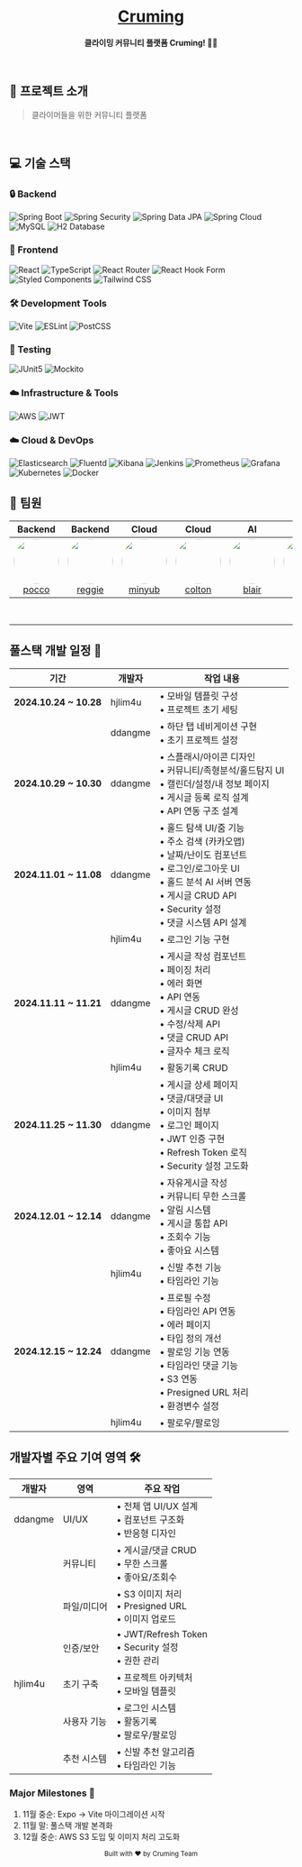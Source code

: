 <div align="center">
    <h1>
        <a href="https://cruming.site" target="_blank">Cruming</a>
    </h1>
    <p>
        <b>클라이밍 커뮤니티 플랫폼 Cruming! 🧗‍♂️</b>
    </p>
    <br/>
</div>

## 🚀 프로젝트 소개

> 클라이머들을 위한 커뮤니티 플랫폼

<br/>

## 💻 기술 스택

### 🔒 Backend
![Spring Boot](https://img.shields.io/badge/Spring%20Boot-6DB33F?style=for-the-badge&logo=spring-boot&logoColor=white)
![Spring Security](https://img.shields.io/badge/Spring%20Security-6DB33F?style=for-the-badge&logo=spring-security&logoColor=white)
![Spring Data JPA](https://img.shields.io/badge/Spring%20Data%20JPA-6DB33F?style=for-the-badge&logo=spring&logoColor=white)
![Spring Cloud](https://img.shields.io/badge/Spring%20Cloud-6DB33F?style=for-the-badge&logo=spring&logoColor=white)
![MySQL](https://img.shields.io/badge/MySQL-4479A1?style=for-the-badge&logo=mysql&logoColor=white)
![H2 Database](https://img.shields.io/badge/H2-004088?style=for-the-badge&logo=h2&logoColor=white)

### 🎨 Frontend
![React](https://img.shields.io/badge/React-61DAFB?style=for-the-badge&logo=react&logoColor=black)
![TypeScript](https://img.shields.io/badge/TypeScript-3178C6?style=for-the-badge&logo=typescript&logoColor=white)
![React Router](https://img.shields.io/badge/React%20Router-CA4245?style=for-the-badge&logo=react-router&logoColor=white)
![React Hook Form](https://img.shields.io/badge/React%20Hook%20Form-EC5990?style=for-the-badge&logo=reacthookform&logoColor=white)
![Styled Components](https://img.shields.io/badge/Styled%20Components-DB7093?style=for-the-badge&logo=styled-components&logoColor=white)
![Tailwind CSS](https://img.shields.io/badge/Tailwind%20CSS-06B6D4?style=for-the-badge&logo=tailwind-css&logoColor=white)

### 🛠 Development Tools
![Vite](https://img.shields.io/badge/Vite-646CFF?style=for-the-badge&logo=vite&logoColor=white)
![ESLint](https://img.shields.io/badge/ESLint-4B32C3?style=for-the-badge&logo=eslint&logoColor=white)
![PostCSS](https://img.shields.io/badge/PostCSS-DD3A0A?style=for-the-badge&logo=postcss&logoColor=white)

### 🧪 Testing
![JUnit5](https://img.shields.io/badge/JUnit5-25A162?style=for-the-badge&logo=junit5&logoColor=white)
![Mockito](https://img.shields.io/badge/Mockito-C5D9C8?style=for-the-badge&logo=mockito&logoColor=black)

### ☁️ Infrastructure & Tools
![AWS](https://img.shields.io/badge/AWS-232F3E?style=for-the-badge&logo=amazon-aws&logoColor=white)
![JWT](https://img.shields.io/badge/JWT-000000?style=for-the-badge&logo=json-web-tokens&logoColor=white)

### ☁️ Cloud & DevOps
![Elasticsearch](https://img.shields.io/badge/Elasticsearch-005571?style=for-the-badge&logo=elasticsearch&logoColor=white)
![Fluentd](https://img.shields.io/badge/Fluentd-0E83C8?style=for-the-badge&logo=fluentd&logoColor=white)
![Kibana](https://img.shields.io/badge/Kibana-005571?style=for-the-badge&logo=kibana&logoColor=white)
![Jenkins](https://img.shields.io/badge/Jenkins-D24939?style=for-the-badge&logo=jenkins&logoColor=white)
![Prometheus](https://img.shields.io/badge/Prometheus-E6522C?style=for-the-badge&logo=prometheus&logoColor=white)
![Grafana](https://img.shields.io/badge/Grafana-F46800?style=for-the-badge&logo=grafana&logoColor=white)
![Kubernetes](https://img.shields.io/badge/Kubernetes-326CE5?style=for-the-badge&logo=kubernetes&logoColor=white)
![Docker](https://img.shields.io/badge/Docker-2496ED?style=for-the-badge&logo=docker&logoColor=white)

## 👥 팀원

<div align="center">

| Backend | Backend | Cloud | Cloud | AI | AI |
|:---:|:---:|:---:|:---:|:---:|:---:|
| <img src="https://github.com/ddangme.png" width="80" height="80" style="border-radius: 50%;"><br>[pocco](https://github.com/ddangme) | <img src="https://github.com/hjlim4u.png" width="80" height="80" style="border-radius: 50%;"><br>[reggie](https://github.com/hjlim4u) | <img src="https://github.com/minyub.png" width="80" height="80" style="border-radius: 50%;"><br>[minyub](https://github.com/minyub) | <img src="https://github.com/ChoiSeungWoo98.png" width="80" height="80" style="border-radius: 50%;"><br>[colton](https://github.com/ChoiSeungWoo98) | <img src="https://github.com/ramram9.png" width="80" height="80" style="border-radius: 50%;"><br>[blair](https://github.com/ramram9) | <img src="https://github.com/militarious.png" width="80" height="80" style="border-radius: 50%;"><br>[albert](https://github.com/militarious) |

</div>

<br/>

---

## 풀스택 개발 일정 📅

| 기간 | 개발자 | 작업 내용 |
|------|--------|-----------|
| **2024.10.24 ~ 10.28** | hjlim4u | • 모바일 템플릿 구성<br>• 프로젝트 초기 세팅 |
| | ddangme | • 하단 탭 네비게이션 구현<br>• 초기 프로젝트 설정 |
| **2024.10.29 ~ 10.30** | ddangme | • 스플래시/아이콘 디자인<br>• 커뮤니티/족형분석/홀드탐지 UI<br>• 캘린더/설정/내 정보 페이지<br>• 게시글 등록 로직 설계<br>• API 연동 구조 설계 |
| **2024.11.01 ~ 11.08** | ddangme | • 홀드 탐색 UI/줌 기능<br>• 주소 검색 (카카오맵)<br>• 날짜/난이도 컴포넌트<br>• 로그인/로그아웃 UI<br>• 홀드 분석 AI 서버 연동<br>• 게시글 CRUD API<br>• Security 설정<br>• 댓글 시스템 API 설계 |
| | hjlim4u | • 로그인 기능 구현 |
| **2024.11.11 ~ 11.21** | ddangme | • 게시글 작성 컴포넌트<br>• 페이징 처리<br>• 에러 화면<br>• API 연동<br>• 게시글 CRUD 완성<br>• 수정/삭제 API<br>• 댓글 CRUD API<br>• 글자수 체크 로직 |
| | hjlim4u | • 활동기록 CRUD |
| **2024.11.25 ~ 11.30** | ddangme | • 게시글 상세 페이지<br>• 댓글/대댓글 UI<br>• 이미지 첨부<br>• 로그인 페이지<br>• JWT 인증 구현<br>• Refresh Token 로직<br>• Security 설정 고도화 |
| **2024.12.01 ~ 12.14** | ddangme | • 자유게시글 작성<br>• 커뮤니티 무한 스크롤<br>• 알림 시스템<br>• 게시글 통합 API<br>• 조회수 기능<br>• 좋아요 시스템 |
| | hjlim4u | • 신발 추천 기능<br>• 타임라인 기능|
| **2024.12.15 ~ 12.24** | ddangme | • 프로필 수정<br>• 타임라인 API 연동<br>• 에러 페이지<br>• 타입 정의 개선<br>• 팔로잉 기능 연동<br>• 타임라인 댓글 기능<br>• S3 연동<br>• Presigned URL 처리<br>• 환경변수 설정 |
| | hjlim4u | • 팔로우/팔로잉 

## 개발자별 주요 기여 영역 🛠
| 개발자 | 영역 | 주요 작업 |
|--------|------|-----------|
| ddangme | UI/UX | • 전체 앱 UI/UX 설계<br>• 컴포넌트 구조화<br>• 반응형 디자인 |
| | 커뮤니티 | • 게시글/댓글 CRUD<br>• 무한 스크롤<br>• 좋아요/조회수 |
| | 파일/미디어 | • S3 이미지 처리<br>• Presigned URL<br>• 이미지 업로드 |
| | 인증/보안 | • JWT/Refresh Token<br>• Security 설정<br>• 권한 관리 |
| hjlim4u | 초기 구축 | • 프로젝트 아키텍처<br>• 모바일 템플릿 |
| | 사용자 기능 | • 로그인 시스템<br>• 활동기록<br>• 팔로우/팔로잉 |
| | 추천 시스템 | • 신발 추천 알고리즘<br>• 타임라인 기능 |

### Major Milestones 🏁
1. 11월 중순: Expo → Vite 마이그레이션 시작
2. 11월 말: 풀스택 개발 본격화
3. 12월 중순: AWS S3 도입 및 이미지 처리 고도화


<div align="center">
    <sub>Built with ❤️ by Cruming Team</sub>
</div>
